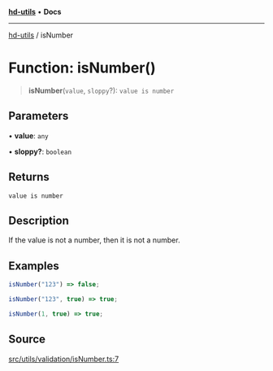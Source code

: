 [**hd-utils**](../README.md) • **Docs**

***

[hd-utils](../globals.md) / isNumber

# Function: isNumber()

> **isNumber**(`value`, `sloppy`?): `value is number`

## Parameters

• **value**: `any`

• **sloppy?**: `boolean`

## Returns

`value is number`

## Description

If the value is not a number, then it is not a number.

## Examples

```ts
isNumber("123") => false;
```

```ts
isNumber("123", true) => true;
```

```ts
isNumber(1, true) => true;
```

## Source

[src/utils/validation/isNumber.ts:7](https://github.com/AhmadHddad/h-utils/blob/8e9e542f98b1a43a336ce585dc8666b21b0e894d/src/utils/validation/isNumber.ts#L7)
